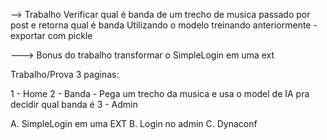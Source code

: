 --> Trabalho
 Verificar qual é banda de um trecho de musica passado por post
e retorna qual é banda
Utilizando o modelo treinando anteriormente - exportar com pickle

---> Bonus do trabalho
transformar o SimpleLogin em uma ext

Trabalho/Prova
3 paginas:

1 - Home
2 - Banda - Pega um trecho da musica e usa o model de IA pra decidir qual banda é
3 - Admin

A. SimpleLogin em  uma EXT
B. Login no admin
C. Dynaconf
